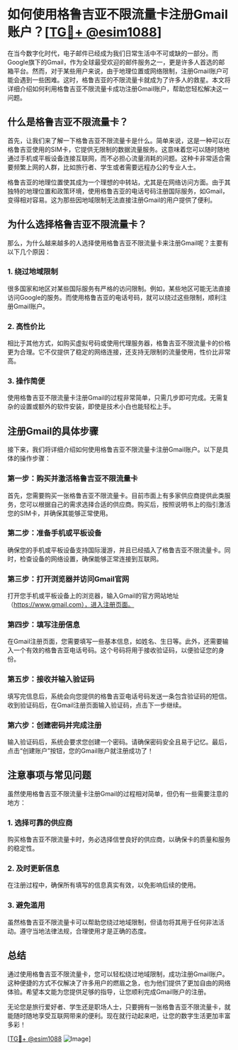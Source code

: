 # 如何使用格鲁吉亚不限流量卡注册Gmail账户？[[TG💪+ @esim1088](https://t.me/s/esim1088)]

在当今数字化时代，电子邮件已经成为我们日常生活中不可或缺的一部分。而Google旗下的Gmail，作为全球最受欢迎的邮件服务之一，更是许多人首选的邮箱平台。然而，对于某些用户来说，由于地理位置或网络限制，注册Gmail账户可能会遇到一些困难。这时，格鲁吉亚的不限流量卡就成为了许多人的救星。本文将详细介绍如何利用格鲁吉亚不限流量卡成功注册Gmail账户，帮助您轻松解决这一问题。

## 什么是格鲁吉亚不限流量卡？

首先，让我们来了解一下格鲁吉亚不限流量卡是什么。简单来说，这是一种可以在格鲁吉亚使用的SIM卡，它提供无限制的数据流量服务。这意味着您可以随时随地通过手机或平板设备连接互联网，而不必担心流量消耗的问题。这种卡非常适合需要频繁上网的人群，比如旅行者、学生或者需要远程办公的专业人士。

格鲁吉亚的地理位置使其成为一个理想的中转站，尤其是在网络访问方面。由于其独特的地理位置和政策环境，使用格鲁吉亚的电话号码注册国际服务，如Gmail，变得相对容易。这为那些因地域限制无法直接注册Gmail的用户提供了便利。

## 为什么选择格鲁吉亚不限流量卡？

那么，为什么越来越多的人选择使用格鲁吉亚不限流量卡来注册Gmail呢？主要有以下几个原因：

### 1. **绕过地域限制**
   很多国家和地区对某些国际服务有严格的访问限制。例如，某些地区可能无法直接访问Google的服务。而使用格鲁吉亚的电话号码，就可以绕过这些限制，顺利注册Gmail账户。

### 2. **高性价比**
   相比于其他方式，如购买虚拟号码或使用代理服务器，格鲁吉亚不限流量卡的价格更为合理。它不仅提供了稳定的网络连接，还支持无限制的流量使用，性价比非常高。

### 3. **操作简便**
   使用格鲁吉亚不限流量卡注册Gmail的过程非常简单，只需几步即可完成。无需复杂的设置或额外的软件安装，即使是技术小白也能轻松上手。

## 注册Gmail的具体步骤

接下来，我们将详细介绍如何使用格鲁吉亚不限流量卡注册Gmail账户。以下是具体的操作步骤：

### 第一步：购买并激活格鲁吉亚不限流量卡
   首先，您需要购买一张格鲁吉亚不限流量卡。目前市面上有多家供应商提供此类服务，您可以根据自己的需求选择合适的供应商。购买后，按照说明书上的指引激活您的SIM卡，并确保其能够正常使用。

### 第二步：准备手机或平板设备
   确保您的手机或平板设备支持国际漫游，并且已经插入了格鲁吉亚不限流量卡。同时，检查设备的网络设置，确保能够正常连接到互联网。

### 第三步：打开浏览器并访问Gmail官网
   打开您手机或平板设备上的浏览器，输入Gmail的官方网站地址（https://www.gmail.com），进入注册页面。

### 第四步：填写注册信息
   在Gmail注册页面，您需要填写一些基本信息，如姓名、生日等。此外，还需要输入一个有效的格鲁吉亚电话号码。这个号码将用于接收验证码，以便验证您的身份。

### 第五步：接收并输入验证码
   填写完信息后，系统会向您提供的格鲁吉亚电话号码发送一条包含验证码的短信。收到验证码后，在Gmail注册页面输入验证码，点击下一步继续。

### 第六步：创建密码并完成注册
   输入验证码后，系统会要求您创建一个密码。请确保密码安全且易于记忆。最后，点击“创建账户”按钮，您的Gmail账户就注册成功了！

## 注意事项与常见问题

虽然使用格鲁吉亚不限流量卡注册Gmail的过程相对简单，但仍有一些需要注意的地方：

### 1. **选择可靠的供应商**
   购买格鲁吉亚不限流量卡时，务必选择信誉良好的供应商，以确保卡的质量和服务的稳定性。

### 2. **及时更新信息**
   在注册过程中，确保所有填写的信息真实有效，以免影响后续的使用。

### 3. **避免滥用**
   虽然格鲁吉亚不限流量卡可以帮助您绕过地域限制，但请勿将其用于任何非法活动。遵守当地法律法规，合理使用才是正确的态度。

## 总结

通过使用格鲁吉亚不限流量卡，您可以轻松绕过地域限制，成功注册Gmail账户。这种便捷的方式不仅解决了许多用户的燃眉之急，也为他们提供了更加自由的网络体验。希望本文能为您提供足够的指导，让您顺利完成Gmail账户的注册。

无论您是旅行爱好者、学生还是职场人士，只要拥有一张格鲁吉亚不限流量卡，就能随时随地享受互联网带来的便利。现在就行动起来吧，让您的数字生活更加丰富多彩！

[[TG💪+ @esim1088](https://t.me/s/esim1088) ![Image](https://i.postimg.cc/4NQfJmqS/Snipaste-2025-05-13-00-14-12.png)]